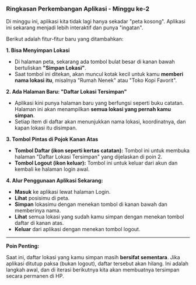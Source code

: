 ### **Ringkasan Perkembangan Aplikasi - Minggu ke-2**

Di minggu ini, aplikasi kita tidak lagi hanya sekadar "peta kosong". Aplikasi ini sekarang menjadi lebih interaktif dan punya "ingatan".

Berikut adalah fitur-fitur baru yang ditambahkan:

**1. Bisa Menyimpan Lokasi**
   - Di halaman peta, sekarang ada tombol bulat besar di kanan bawah bertuliskan **"Simpan Lokasi"**.
   - Saat tombol ini ditekan, akan muncul kotak kecil untuk kamu **memberi nama lokasi itu**, misalnya "Rumah Nenek" atau "Toko Kopi Favorit".

**2. Ada Halaman Baru: "Daftar Lokasi Tersimpan"**
   - Aplikasi kini punya halaman baru yang berfungsi seperti buku catatan. Halaman ini akan menampilkan **semua lokasi yang pernah kamu simpan**.
   - Setiap item di daftar akan menunjukkan nama lokasi, koordinatnya, dan kapan lokasi itu disimpan.

**3. Tombol Pintas di Pojok Kanan Atas**
   - **Tombol Daftar (ikon seperti kertas catatan):** Tombol ini untuk membuka halaman "Daftar Lokasi Tersimpan" yang dijelaskan di poin 2.
   - **Tombol Logout (ikon keluar):** Tombol ini untuk keluar dari akun dan kembali ke halaman login awal.

**4. Alur Penggunaan Aplikasi Sekarang:**
   - **Masuk** ke aplikasi lewat halaman Login.
   - **Lihat** posisimu di peta.
   - **Simpan** lokasimu dengan menekan tombol di kanan bawah dan memberinya nama.
   - **Lihat** semua lokasi yang sudah kamu simpan dengan menekan tombol daftar di kanan atas.
   - **Keluar** dari aplikasi dengan menekan tombol logout.

---

**Poin Penting:**

Saat ini, daftar lokasi yang kamu simpan masih **bersifat sementara**. Jika aplikasi ditutup paksa (bukan logout), daftar tersebut akan hilang. Ini adalah langkah awal, dan di iterasi berikutnya kita akan membuatnya tersimpan secara permanen di HP.